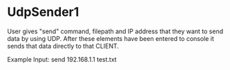 # UdpSender1
 
User gives "send" command, filepath and IP address that they want to send data by using UDP. After these elements have been entered to console it sends that data directly to that CLIENT.

Example Input: send 192.168.1.1 test.txt
